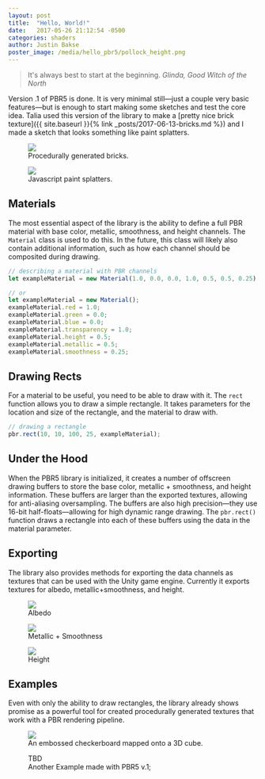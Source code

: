 ```yaml
---
layout: post
title:  "Hello, World!"
date:   2017-05-26 21:12:54 -0500
categories: shaders
author: Justin Bakse
poster_image: /media/hello_pbr5/pollock_height.png
---
```



> It's always best to start at the beginning.
> <cite>Glinda, Good Witch of the North</cite>


Version .1 of PBR5 is done. It is very minimal still—just a couple very basic features—but is enough to start making some sketches and test the core idea. Talia used this version of the library to make a [pretty nice brick texture]({{ site.baseurl }}{% link _posts/2017-06-13-bricks.md %}) and I made a sketch that looks something like paint splatters.


<div class="figures">
    <figure>
        <div class="sixteen-nine">
            <img src="{{site.baseurl}}/media/bricks/bricks_complex.png">
        </div>
        <figcaption>
        Procedurally generated bricks.
        </figcaption>
    </figure>
    <figure>
        <img src="{{site.baseurl}}/media/hello_pbr5/pollock_pbr.png">
        <figcaption>
        Javascript paint splatters.
        </figcaption>
    </figure>
</div>

## Materials
The most essential aspect of the library is the ability to define a full PBR material with base color, metallic, smoothness, and height channels. The `Material` class is used to do this. In the future, this class will likely also contain additional information, such as how each channel should be composited during drawing.

```javascript
// describing a material with PBR channels
let exampleMaterial = new Material(1.0, 0.0, 0.0, 1.0, 0.5, 0.5, 0.25);

// or
let exampleMaterial = new Material();
exampleMaterial.red = 1.0;
exampleMaterial.green = 0.0;
exampleMaterial.blue = 0.0;
exampleMaterial.transparency = 1.0;
exampleMaterial.height = 0.5;
exampleMaterial.metallic = 0.5;
exampleMaterial.smoothness = 0.25;
```

## Drawing Rects
For a material to be useful, you need to be able to draw with it. The `rect` function allows you to draw a simple rectangle. It takes parameters for the location and size of the rectangle, and the material to draw with.

```javascript
// drawing a rectangle
pbr.rect(10, 10, 100, 25, exampleMaterial);
```

## Under the Hood
When the PBR5 library is initialized, it creates a number of offscreen drawing buffers to store the base color, metallic + smoothness, and height information. These buffers are larger than the exported textures, allowing for anti-aliasing oversampling. The buffers are also high precision—they use 16-bit half-floats—allowing for high dynamic range drawing. The `pbr.rect()` function draws a rectangle into each of these buffers using the data in the material parameter.

## Exporting
The library also provides methods for exporting the data channels as textures that can be used with the Unity game engine. Currently it exports textures for albedo, metallic+smoothness, and height.


<div class="figures">
    <figure>
        <img src="{{site.baseurl}}/media/hello_pbr5/pollock_albedo.png">
        <figcaption>
        Albedo
        </figcaption>
    </figure>
    <figure>
        <img src="{{site.baseurl}}/media/hello_pbr5/pollock_metallic.png">
        <figcaption>
        Metallic + Smoothness
        </figcaption>
    </figure>
    <figure>
        <img src="{{site.baseurl}}/media/hello_pbr5/pollock_height.png">
        <figcaption>
        Height
        </figcaption>
    </figure>
</div>


## Examples
Even with only the ability to draw rectangles, the library already shows promise as a powerful tool for created procedurally generated textures that work with a PBR rendering pipeline.



<div class="figures">
    <figure>
        <img src="{{site.baseurl}}/media/hello_pbr5/checker_pbr.png">
        <figcaption>
        An embossed checkerboard mapped onto a 3D cube.
        </figcaption>
    </figure>
    <figure>
        <div class="sixteen-nine">
            TBD
        </div>
        <figcaption>
        Another Example made with PBR5 v.1;
        </figcaption>
    </figure>
</div>
